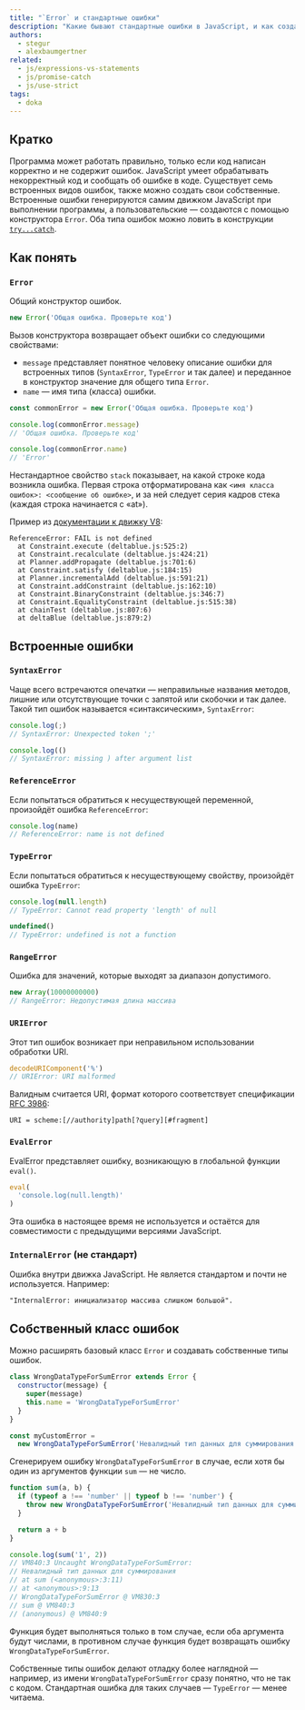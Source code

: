 ```yaml
---
title: "`Error` и стандартные ошибки"
description: "Какие бывают стандартные ошибки в JavaScript, и как создавать собственные типы ошибок."
authors:
  - stegur
  - alexbaumgertner
related:
  - js/expressions-vs-statements
  - js/promise-catch
  - js/use-strict
tags:
  - doka
---
```


## Кратко

Программа может работать правильно, только если код написан корректно и не содержит ошибок. JavaScript умеет обрабатывать некорректный код и сообщать об ошибке в коде. Существует семь встроенных видов ошибок, также можно создать свои собственные. Встроенные ошибки генерируются самим движком JavaScript при выполнении программы, а пользовательские — создаются с помощью конструктора `Error`. Оба типа ошибок можно ловить в конструкции [`try...catch`](/js/try-catch/).

## Как понять

### `Error`

Общий конструктор ошибок.

```js
new Error('Общая ошибка. Проверьте код')
```

Вызов конструктора возвращает объект ошибки со следующими свойствами:

- `message` представляет понятное человеку описание ошибки для встроенных типов (`SyntaxError`, `TypeError` и так далее) и переданное в конструктор значение для общего типа `Error`.
- `name` — имя типа (класса) ошибки.

```js
const commonError = new Error('Общая ошибка. Проверьте код')

console.log(commonError.message)
// 'Общая ошибка. Проверьте код'

console.log(commonError.name)
// 'Error'
```

Нестандартное свойство `stack` показывает, на какой строке кода возникла ошибка. Первая строка отформатирована как `<имя класса ошибок>: <сообщение об ошибке>`, и за ней следует серия кадров стека (каждая строка начинается с «at»).

Пример из [документации к движку V8](https://v8.dev/docs/stack-trace-api):

```
ReferenceError: FAIL is not defined
  at Constraint.execute (deltablue.js:525:2)
  at Constraint.recalculate (deltablue.js:424:21)
  at Planner.addPropagate (deltablue.js:701:6)
  at Constraint.satisfy (deltablue.js:184:15)
  at Planner.incrementalAdd (deltablue.js:591:21)
  at Constraint.addConstraint (deltablue.js:162:10)
  at Constraint.BinaryConstraint (deltablue.js:346:7)
  at Constraint.EqualityConstraint (deltablue.js:515:38)
  at chainTest (deltablue.js:807:6)
  at deltaBlue (deltablue.js:879:2)
```

## Встроенные ошибки

### `SyntaxError`

Чаще всего встречаются опечатки — неправильные названия методов, лишние или отсутствующие точки с запятой или скобочки и так далее. Такой тип ошибок называется «синтаксическим», `SyntaxError`:

```js
console.log(;)
// SyntaxError: Unexpected token ';'

console.log(()
// SyntaxError: missing ) after argument list
```

### `ReferenceError`

Если попытаться обратиться к несуществующей переменной, произойдёт ошибка `ReferenceError`:

```js
console.log(name)
// ReferenceError: name is not defined
```

### `TypeError`

Если попытаться обратиться к несуществующему свойству, произойдёт ошибка `TypeError`:

```js
console.log(null.length)
// TypeError: Cannot read property 'length' of null

undefined()
// TypeError: undefined is not a function
```

### `RangeError`

Ошибка для значений, которые выходят за диапазон допустимого.

```js
new Array(10000000000)
// RangeError: Недопустимая длина массива
```

### `URIError`

Этот тип ошибок возникает при неправильном использовании обработки URI.

```js
decodeURIComponent('%')
// URIError: URI malformed
```

Валидным считается URI, формат которого соответствует спецификации [RFC 3986](https://datatracker.ietf.org/doc/html/rfc3986):

```
URI = scheme:[//authority]path[?query][#fragment]
```

### `EvalError`

EvalError представляет ошибку, возникающую в глобальной функции `eval()`.

```js
eval(
  'console.log(null.length)'
)
```

Эта ошибка в настоящее время не используется и остаётся для совместимости с предыдущими версиями JavaScript.

### `InternalError` (не стандарт)

Ошибка внутри движка JavaScript. Не является стандартом и почти не используется. Например:

```
"InternalError: инициализатор массива слишком большой".
```

## Собственный класс ошибок

Можно расширять базовый класс `Error` и создавать собственные типы ошибок.

```js
class WrongDataTypeForSumError extends Error {
  constructor(message) {
    super(message)
    this.name = 'WrongDataTypeForSumError'
  }
}

const myCustomError =
  new WrongDataTypeForSumError('Невалидный тип данных для суммирования')
```

Сгенерируем ошибку `WrongDataTypeForSumError` в случае, если хотя бы один из аргументов функции `sum` — не число.

```js
function sum(a, b) {
  if (typeof a !== 'number' || typeof b !== 'number') {
    throw new WrongDataTypeForSumError('Невалидный тип данных для суммирования')
  }

  return a + b
}

console.log(sum('1', 2))
// VM840:3 Uncaught WrongDataTypeForSumError:
// Невалидный тип данных для суммирования
// at sum (<anonymous>:3:11)
// at <anonymous>:9:13
// WrongDataTypeForSumError @ VM830:3
// sum @ VM840:3
// (anonymous) @ VM840:9
```

Функция будет выполняться только в том случае, если оба аргумента будут числами, в противном случае функция будет возвращать ошибку `WrongDataTypeForSumError`.

Собственные типы ошибок делают отладку более наглядной — например, из имени `WrongDataTypeForSumError` сразу понятно, что не так с кодом. Стандартная ошибка для таких случаев — `TypeError` — менее читаема.
